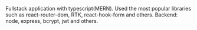 Fullstack application with typescript(MERN). Used the most popular libraries such as react-router-dom, RTK, react-hook-form and others. 
Backend: node, express, bcrypt, jwt and others.
